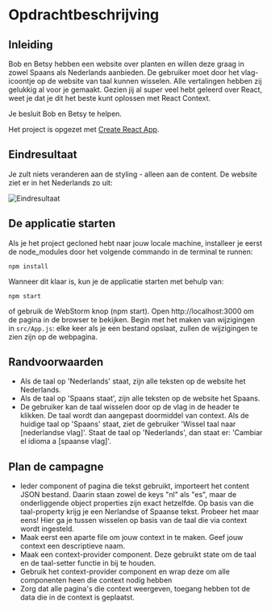 # Opdrachtbeschrijving

## Inleiding
Bob en Betsy hebben een website over planten en willen deze graag in zowel Spaans als Nederlands aanbieden. De gebruiker moet door het vlag-icoontje op de website van taal kunnen wisselen.
Alle vertalingen hebben zij gelukkig al voor je gemaakt. Gezien jij al super veel hebt geleerd over React, weet je dat je dit het beste kunt oplossen met React Context.

Je besluit Bob en Betsy te helpen.

Het project is opgezet met [Create React App](https://github.com/facebook/create-react-app).

## Eindresultaat
Je zult niets veranderen aan de styling - alleen aan de content. De website ziet er in het Nederlands zo uit:

![Eindresultaat](src/assets/screenshot.png)

## De applicatie starten
Als je het project gecloned hebt naar jouw locale machine, installeer je eerst de node_modules door het volgende commando in de terminal te runnen:

`npm install`

Wanneer dit klaar is, kun je de applicatie starten met behulp van:

`npm start`

of gebruik de WebStorm knop (npm start). Open http://localhost:3000 om de pagina in de browser te bekijken. 
Begin met het maken van wijzigingen in `src/App.js`: elke keer als je een bestand opslaat, zullen de wijzigingen te zien zijn op de webpagina.

## Randvoorwaarden
* Als de taal op 'Nederlands' staat, zijn alle teksten op de website het Nederlands.
* Als de taal op 'Spaans staat', zijn alle teksten op de website het Spaans.
* De gebruiker kan de taal wisselen door op de vlag in de header te klikken. De taal wordt dan aangepast doormiddel van context. Als de huidige taal op 'Spaans' staat, 
ziet de gebruiker 'Wissel taal naar [nederlandse vlag]'. Staat de taal op 'Nederlands', dan staat er: 'Cambiar el idioma a [spaanse vlag]'.

## Plan de campagne
* Ieder component of pagina die tekst gebruikt, importeert het content JSON bestand. Daarin staan zowel de keys "nl" als "es", maar de onderliggende object properties zijn exact hetzelfde.
Op basis van die taal-property krijg je een Nerlandse of Spaanse tekst. Probeer het maar eens! Hier ga je tussen wisselen op basis van de taal die via context wordt ingesteld.
* Maak eerst een aparte file om jouw context in te maken. Geef jouw context een descriptieve naam.
* Maak een context-provider component. Deze gebruikt state om de taal en de taal-setter functie in bij te houden.
* Gebruik het context-provider component en wrap deze om alle componenten heen die context nodig hebben
* Zorg dat alle pagina's die context weergeven, toegang hebben tot de data die in de context is geplaatst.